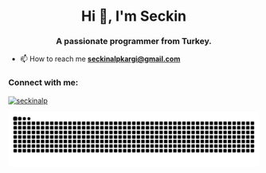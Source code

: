 <h1 align="center">Hi 👋, I'm Seckin</h1>
<h3 align="center">A passionate programmer from Turkey. </h3>

- 📫 How to reach me **seckinalpkargi@gmail.com**

<h3 align="left">Connect with me:</h3>
<p align="left">
<a href="https://linkedin.com/in/seckinalp" target="blank"><img align="center" src="https://raw.githubusercontent.com/rahuldkjain/github-profile-readme-generator/master/src/images/icons/Social/linked-in-alt.svg" alt="seckinalp" height="30" width="40" /></a>
</p>

<picture>
  <source media="(prefers-color-scheme: dark)" srcset="https://raw.githubusercontent.com/seckinalp/seckinalp/output/github-contribution-grid-snake-dark.svg">
  <source media="(prefers-color-scheme: light)" srcset="https://raw.githubusercontent.com/seckinalp/seckinalp/output/github-contribution-grid-snake.svg">
  <img alt="github contribution grid snake animation" src="https://raw.githubusercontent.com/seckinalp/seckinalp/output/github-contribution-grid-snake.svg">
</picture>
